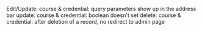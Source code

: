 Edit/Update: course & credential: query parameters show up in the address bar
update:  course & credential: boolean doesn't set
delete: course & credential: after deletion of a record, no redirect to admin page
